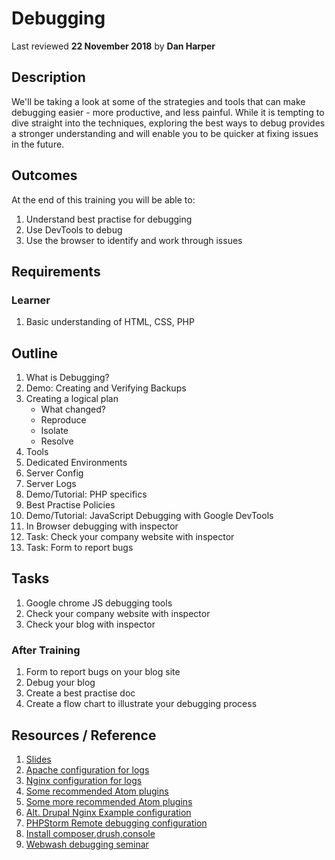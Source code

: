 # Debugging
Last reviewed **22 November 2018** by **Dan Harper**

## Description
We'll be taking a look at some of the strategies and tools that can make debugging easier - more productive, and less painful. While it is tempting to dive straight into the techniques, exploring the best ways to debug provides a stronger understanding and will enable you to be quicker at fixing issues in the future.   

## Outcomes

At the end of this training you will be able to:
1. Understand best practise for debugging
1. Use DevTools to debug
1. Use the browser to identify and work through issues

## Requirements

### Learner
1. Basic understanding of HTML, CSS, PHP

## Outline

1. What is Debugging?
1. Demo: Creating and Verifying Backups
1. Creating a logical plan
    - What changed?
    - Reproduce
    - Isolate
    - Resolve
1. Tools
1. Dedicated Environments
1. Server Config
1. Server Logs
1. Demo/Tutorial: PHP specifics
1. Best Practise Policies
1. Demo/Tutorial: JavaScript Debugging with Google DevTools
1. In Browser debugging with inspector
1. Task: Check your company website with inspector
1. Task: Form to report bugs

## Tasks
1. Google chrome JS debugging tools
1. Check your company website with inspector
1. Check your blog with inspector

### After Training
1. Form to report bugs on your blog site
1. Debug your blog
1. Create a best practise doc
1. Create a flow chart to illustrate your debugging process

## Resources / Reference

1. [Slides](https://docs.google.com/presentation/d/14jrEmastWeUkI67XktiTBz1KIWhZk7ltJILYQM18Seg/edit?usp=sharing)
1.  [Apache configuration for logs](https://www.sitepoint.com/configuring-web-logs-apache/)
1. [Nginx configuration for logs](http://nginx.org/en/docs/debugging_log.html)
1. [Some recommended Atom plugins](https://mark.ie/blog/web-development/my-atom-packages)
1. [Some more recommended Atom plugins](http://openahmed.com/blog/configure-atom-editor-drupal-development)
1. [Alt. Drupal Nginx Example configuration](https://github.com/perusio/drupal-with-nginx)
1. [PHPStorm Remote debugging configuration](https://randyfay.com/content/remote-command-line-debugging-phpstorm-phpdrupal-including-drush)
1. [Install composer,drush,console](https://modulesunraveled.com/drupal-8-composer-and-configuration-management/intro)
1. [Webwash debugging seminar](https://www.youtube.com/watch?v=yi8WZQIxpqY)
